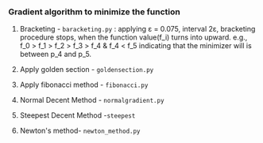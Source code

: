 ### Gradient algorithm to minimize the function
1. Bracketing - `baracketing.py`
: applying ε = 0.075, interval 2ε, bracketing procedure stops, when the function value(f_i) turns into upward.
e.g., f_0 > f_1 > f_2 > f_3 > f_4 & f_4 < f_5 indicating that the minimizer will is between p_4 and p_5.

2. Apply golden section - `goldensection.py`
3. Apply fibonacci method - `fibonacci.py`
4. Normal Decent Method - `normalgradient.py`
5. Steepest Decent Method -`steepest`
6. Newton's method- `newton_method.py`
